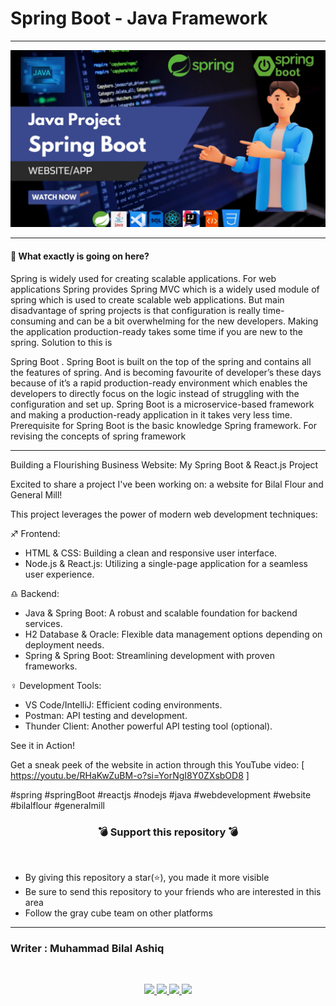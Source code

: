 # Spring Boot - Java Framework

<hr>

![Display Picture ](Front-End/spring.png)

<hr>



#### 🔷 What exactly is going on here?
Spring is widely used for creating scalable applications. For web applications Spring provides Spring MVC which is a widely used module of spring which is used to create scalable web applications. But main
disadvantage of spring projects is that configuration is really time-consuming and can be a bit overwhelming for the new developers.
Making the application production-ready takes some time if you are new to the spring. Solution to this is

Spring Boot
. Spring Boot is built on the top of the spring and contains all the features of spring. And is becoming favourite of developer’s these days because of it’s a rapid production-ready environment which enables the developers to directly focus on the logic instead of struggling with the configuration and set up. Spring Boot is a microservice-based framework and making a production-ready application in it takes very less time. Prerequisite for Spring Boot is the basic knowledge Spring framework. For revising the concepts of spring framework
***


Building a Flourishing Business Website: My Spring Boot & React.js Project

Excited to share a project I've been working on: a website for Bilal Flour and General Mill! 

This project leverages the power of modern web development techniques:

♐ Frontend:
- HTML & CSS:  Building a clean and responsive user interface.
- Node.js & React.js: Utilizing a single-page application for a seamless user experience.

♎ Backend:
- Java & Spring Boot:  A robust and scalable foundation for backend services.
- H2 Database & Oracle: Flexible data management options depending on deployment needs.
- Spring & Spring Boot: Streamlining development with proven frameworks.

♀️ Development Tools:
- VS Code/IntelliJ: Efficient coding environments.
- Postman: API testing and development.
- Thunder Client: Another powerful API testing tool (optional).

See it in Action!

Get a sneak peek of the website in action through this YouTube video: [ https://youtu.be/RHaKwZuBM-o?si=YorNgI8Y0ZXsbOD8 ]

#spring #springBoot #reactjs #nodejs #java #webdevelopment #website #bilalflour #generalmill

<h3 align="center">💣 Support this repository 💣</h3>
<br />

- By giving this repository a star(⭐️), you made it more visible
- Be sure to send this repository to your friends who are interested in this area
- Follow the gray cube team on other platforms

***
### Writer : Muhammad Bilal Ashiq 

<br />

<p align="center">
  <a href="https://github.com/thecallmeBilalAshiq">
    <img src="https://skillicons.dev/icons?i=github" />
  </a>
  <a href="https://www.linkedin.com/in/bilal-ashiq/">
    <img src="https://skillicons.dev/icons?i=linkedin" />
  </a>
    <a href="bashiq031@gmail.com">
    <img src="https://skillicons.dev/icons?i=gmail" />
  </a>
    <a href="https://www.instagram.com/theycallme_bilal_ashiq/">
    <img src="https://skillicons.dev/icons?i=instagram" />
      
  </a>
  
</p>
